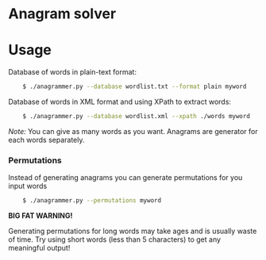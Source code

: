 Anagram solver
==============

Usage
=====

Database of words in plain-text format:
```bash
	$ ./anagrammer.py --database wordlist.txt --format plain myword
```
Database of words in XML format and using XPath to extract words:
```bash
	$ ./anagrammer.py --database wordlist.xml --xpath ./words myword
```

*Note:* You can give as many words as you want. Anagrams are generator for each words separately.


### Permutations ###
Instead of generating anagrams you can generate permutations for you input words
```bash
	$ ./anagrammer.py --permutations myword
```
**BIG FAT WARNING!**

Generating permutations for long words may take ages and is usually waste of time. Try using short words (less than 5 characters) to get any meaningful output!
